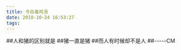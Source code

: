 ```yaml
---
title: 今日毒鸡汤
date: 2018-10-24 16:53:27
tags:
---
```

 ##人和猪的区别就是
 ##猪一直是猪
 ##而人有时候却不是人
 ##-----CM
 
